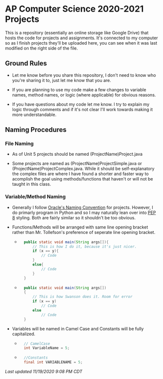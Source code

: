# AP Computer Science 2020-2021 Projects
This is a repository (essentially an online storage like Google Drive) that hosts the code for projects and assignments. It's connected to my computer so as I finish projects they'll be uploaded here, you can see when it was last modified on the right side of the file.

## Ground Rules
 - Let me know before you share this repository, I don't need to know who you're sharing it to, just let me know that you are. 

 - If you are planning to use my code make a few changes to variable names, method names, or logic (where applicable) for obvious reasons.
 
 - If you have questions about my code let me know. I try to explain my logic through comments and if it's not clear I'll work towards making it more understandable.

 ## Naming Procedures
 ### File Naming
 - As of Unit 5 projects should be named (ProjectName)Project.java
 
 - Some projects are named as (ProjectName)ProjectSimple.java or (ProjectName)ProjectComplex.java. While it should be self-explanatory the complex files are where I have found a shorter and faster way to acomplish the goal using methods/functions that haven't or will not be taught in this class.

 ### Variable/Method Naming
 - Generally I follow [Oracle's Naming Convention](https://www.oracle.com/java/technologies/javase/codeconventions-namingconventions.html) for projects. However, I do primarly program in Python and so I may naturally lean over into [PEP 8](https://www.python.org/dev/peps/pep-0008/) styling. Both are fairly similar so it shouldn't be too obvious.

 - Functions/Methods will be arranged with same line opening bracket rather than Mr. Tollefson's preference of seperate line opening bracket.
    - ```java
        public static void main(String args[]){
            // This is how I do it, because it's just nicer.
            if (x == y){
                // Code
            }
            else{
                // Code
            }
        }
        ```
    - ```java
        public static void main(String args[])
        {
            // This is how Swanson does it. Room for error
            if (x == y)
                // Code
            else
                // Code
        }
        ```
- Variables will be named in Camel Case and Constants will be fully capitalized.
    - ```java
        // CamelCase
        int VariableName = 5;
        ```
    - ```java
        //Constants
        final int VARIABLENAME = 5;
        ```

*Last updated 11/19/2020 9:08 PM CDT*